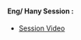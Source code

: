 #### Eng/ Hany Session :

- [Session Video](https://drive.google.com/file/d/1SdVK56v9G_stsRaoIi1mN16Y5RNTAp4T/view?usp=drive_link)